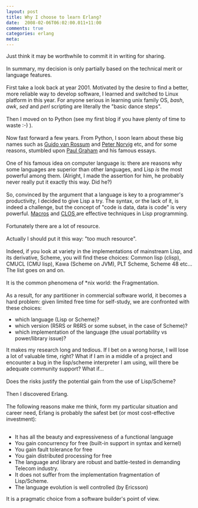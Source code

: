 ```yaml
---
layout: post
title: Why I choose to learn Erlang?
date:  2008-02-06T06:02:00.011+11:00
comments: true
categories: erlang
meta: 
---
```

Just think it may be worthwhile to commit it in writing for sharing.<br /><br />In summary, my decision is only partially based on the technical merit or language features.<br /><br />First take a look back at year 2001. Motivated by the desire to find a better, more reliable way to develop software, I learned and switched to Linux platform in this year. For anyone serious in learning unix family OS,  <span style="font-style: italic;">bash</span>, <span style="font-style: italic;">awk</span>, <span style="font-style: italic;">sed </span>and <span style="font-style: italic;">perl </span>scripting are literally the "basic dance steps".<br /><br />Then I moved on to Python (see my first blog if you have plenty of time to waste :-) ).<br /><br />Now fast forward a few years. From Python, I soon learn about these big names such as <a href="http://www.python.org/%7Eguido/">Guido van Rossum</a> and <a href="http://norvig.com/">Peter Norvig</a> etc, and for some reasons, stumbled upon  <a href="http://www.paulgraham.com/">Paul Graham</a> and his famous essays.<br /><br />One of his famous idea on computer language is: there are reasons why some languages are superior than other languages, and Lisp <span style="font-style: italic;">is </span>the most powerful among them. (Alright, I made the assertion for him, he probably never really put it exactly this way. Did he?)<br /><br />So, convinced by the argument that a language is key to a programmer's productivity, I decided to give Lisp a try. The syntax, or the lack of it, is indeed a challenge, but the concept of "code is data, data is code" is very powerful. <a href="http://www.gigamonkeys.com/book/macros-standard-control-constructs.html">Macros</a> and <a href="http://www.gigamonkeys.com/book/object-reorientation-generic-functions.html">CLOS </a>are effective techniques in Lisp programming.<br /><br />Fortunately there are a lot of resource.<br /><br />Actually I should put it this way: "too much resource".<br /><br />Indeed, if you look at variety in the implementations of mainstream Lisp, and its derivative, Scheme, you will find these choices: Common lisp (clisp), CMUCL (CMU lisp), Kawa (Scheme on JVM), PLT Scheme, Scheme 48 etc... The list goes on and on.<br /><br />It is the common phenomena of *nix world: the Fragmentation.<br /><br />As a result, for any partitioner in commercial software world, it becomes a hard problem: given limited free time for self-study, we are confronted with these choices:<br /><ul><li>which language (Lisp or Scheme)?</li><li>which version (R5RS or R6RS or some subset, in the case of Scheme)?</li><li>which implementation of the language (the usual portability vs power/library issue)?</li></ul>It makes my research long and tedious. If I bet on a wrong horse, I will lose a lot of valuable time, right? What if I am in a middle of a project and encounter a bug in the lisp/scheme interpreter I am using, will there be adequate community support? What if...<br /><br />Does the risks justify the potential gain from the use of Lisp/Scheme?<br /><br />Then I discovered Erlang.<br /><br />The following reasons make me think, form my particular situation and career need, Erlang is probably the safest  bet (or most cost-effective investment):<br /><br /><ul><li>It has all the beauty and expressiveness of a functional language</li><li>You gain concurrency for free (built-in support in syntax and kernel)<br /></li><li>You gain fault tolerance for free</li><li>You gain distributed processing for free</li><li>The language and library are robust and battle-tested in demanding Telecom industry.</li><li>It does not suffer from the implementation fragmentation of Lisp/Scheme.</li><li>The language evolution is well controlled (by Ericsson)<br /></li></ul>It is a pragmatic choice from a software builder's point of view.